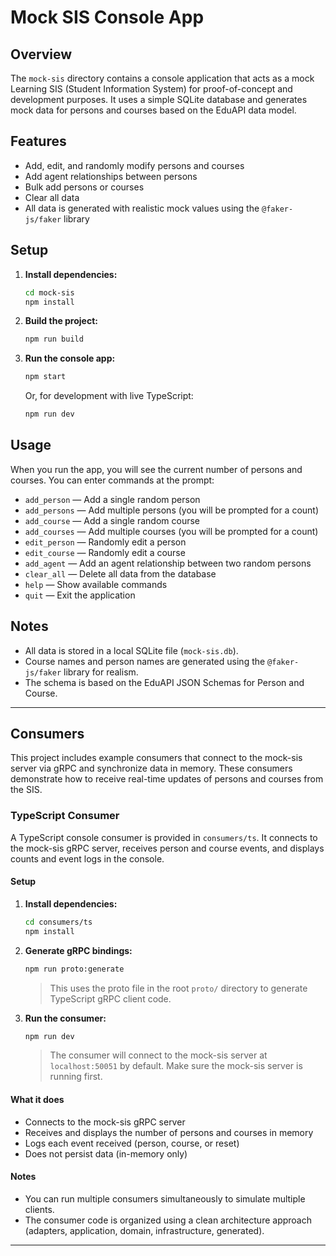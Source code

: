 # Mock SIS Console App

## Overview

The `mock-sis` directory contains a console application that acts as a mock Learning SIS (Student Information System) for proof-of-concept and development purposes. It uses a simple SQLite database and generates mock data for persons and courses based on the EduAPI data model.

## Features
- Add, edit, and randomly modify persons and courses
- Add agent relationships between persons
- Bulk add persons or courses
- Clear all data
- All data is generated with realistic mock values using the `@faker-js/faker` library

## Setup

1. **Install dependencies:**
   ```sh
   cd mock-sis
   npm install
   ```

2. **Build the project:**
   ```sh
   npm run build
   ```

3. **Run the console app:**
   ```sh
   npm start
   ```
   Or, for development with live TypeScript:
   ```sh
   npm run dev
   ```

## Usage

When you run the app, you will see the current number of persons and courses. You can enter commands at the prompt:

- `add_person` — Add a single random person
- `add_persons` — Add multiple persons (you will be prompted for a count)
- `add_course` — Add a single random course
- `add_courses` — Add multiple courses (you will be prompted for a count)
- `edit_person` — Randomly edit a person
- `edit_course` — Randomly edit a course
- `add_agent` — Add an agent relationship between two random persons
- `clear_all` — Delete all data from the database
- `help` — Show available commands
- `quit` — Exit the application

## Notes
- All data is stored in a local SQLite file (`mock-sis.db`).
- Course names and person names are generated using the `@faker-js/faker` library for realism.
- The schema is based on the EduAPI JSON Schemas for Person and Course.

---

## Consumers

This project includes example consumers that connect to the mock-sis server via gRPC and synchronize data in memory. These consumers demonstrate how to receive real-time updates of persons and courses from the SIS.

### TypeScript Consumer

A TypeScript console consumer is provided in `consumers/ts`. It connects to the mock-sis gRPC server, receives person and course events, and displays counts and event logs in the console.

#### Setup

1. **Install dependencies:**
   ```sh
   cd consumers/ts
   npm install
   ```

2. **Generate gRPC bindings:**
   ```sh
   npm run proto:generate
   ```
   > This uses the proto file in the root `proto/` directory to generate TypeScript gRPC client code.

3. **Run the consumer:**
   ```sh
   npm run dev
   ```
   > The consumer will connect to the mock-sis server at `localhost:50051` by default. Make sure the mock-sis server is running first.

#### What it does
- Connects to the mock-sis gRPC server
- Receives and displays the number of persons and courses in memory
- Logs each event received (person, course, or reset)
- Does not persist data (in-memory only)

#### Notes
- You can run multiple consumers simultaneously to simulate multiple clients.
- The consumer code is organized using a clean architecture approach (adapters, application, domain, infrastructure, generated).

---
